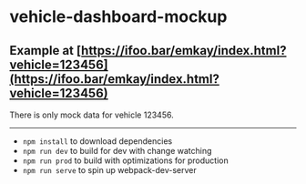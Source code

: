 # vehicle-dashboard-mockup

## Example at [https://ifoo.bar/emkay/index.html?vehicle=123456](https://ifoo.bar/emkay/index.html?vehicle=123456)

There is only mock data for vehicle 123456.

---

- `npm install` to download dependencies
- `npm run dev` to build for dev with change watching
- `npm run prod` to build with optimizations for production
- `npm run serve` to spin up webpack-dev-server
